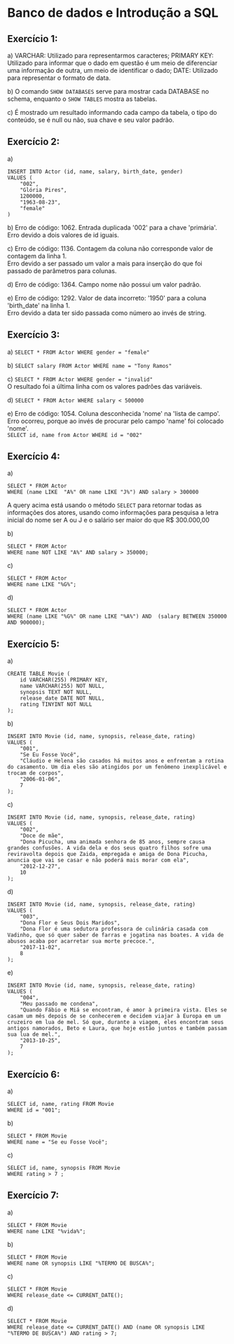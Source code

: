 # Banco de dados e Introdução a SQL

## Exercício 1:

a) VARCHAR: Utilizado para representarmos caracteres;
PRIMARY KEY: Utilizado para informar que o dado em questão é um meio de diferenciar uma informação de outra, um meio de identificar o dado;
DATE: Utilizado para representar o formato de data.

b) O comando `SHOW DATABASES` serve para mostrar cada DATABASE no schema, enquanto o `SHOW TABLES` mostra as tabelas.

c) É mostrado um resultado informando cada campo da tabela, o tipo do conteúdo, se é null ou não, sua chave e seu valor padrão.

## Exercício 2:

a) 
```
INSERT INTO Actor (id, name, salary, birth_date, gender)
VALUES (
	"002",
    "Glória Pires",
    1200000,
    "1963-08-23",
    "female"
)
```

b) Erro de código: 1062. Entrada duplicada '002' para a chave 'primária'.
<br/>
Erro devido a dois valores de id iguais.

c) Erro de código: 1136. Contagem da coluna não corresponde valor de contagem da linha 1.
<br/>
Erro devido a ser passado um valor a mais para inserção do que foi passado de parâmetros para colunas.

d) Erro de código: 1364. Campo nome não possui um valor padrão.

e) Erro de código: 1292. Valor de data incorreto: '1950' para a coluna 'birth_date' na linha 1.
<br/>
Erro devido a data ter sido passada como número ao invés de string.

## Exercício 3:

a) `SELECT * FROM Actor WHERE gender = "female"` 

b) `SELECT salary FROM Actor WHERE name = "Tony Ramos"`

c) `SELECT * FROM Actor WHERE gender = "invalid"`
<br/>
O resultado foi a última linha com os valores padrões das variáveis.

d) `SELECT * FROM Actor WHERE salary < 500000`

e) Erro de código: 1054. Coluna desconhecida 'nome' na 'lista de campo'. 
<br/>
Erro ocorreu, porque ao invés de procurar pelo campo 'name' foi colocado 'nome'.
<br/>
`SELECT id, name from Actor WHERE id = "002"`

## Exercício 4: 

a) 
```
SELECT * FROM Actor 
WHERE (name LIKE  "A%" OR name LIKE "J%") AND salary > 300000
```

A query acima está usando o método `SELECT` para retornar todas as informações dos atores, usando como informações para pesquisa a letra inicial do nome ser A ou J e o salário ser maior do que R$ 300.000,00

b) 
```
SELECT * FROM Actor 
WHERE name NOT LIKE "A%" AND salary > 350000;
```

c)
```
SELECT * FROM Actor 
WHERE name LIKE "%G%";
```

d) 
```
SELECT * FROM Actor 
WHERE (name LIKE "%G%" OR name LIKE "%A%") AND  (salary BETWEEN 350000 AND 900000);
```

## Exercício 5: 

a) 
```
CREATE TABLE Movie (
	id VARCHAR(255) PRIMARY KEY,
    name VARCHAR(255) NOT NULL,
    synopsis TEXT NOT NULL,
    release_date DATE NOT NULL,
	rating TINYINT NOT NULL
);
```

b) 
```
INSERT INTO Movie (id, name, synopsis, release_date, rating)
VALUES (
	"001",
    "Se Eu Fosse Você",
    "Cláudio e Helena são casados há muitos anos e enfrentam a rotina do casamento. Um dia eles são atingidos por um fenômeno inexplicável e trocam de corpos",
    "2006-01-06",
    7
);
```

c) 
```
INSERT INTO Movie (id, name, synopsis, release_date, rating)
VALUES (
	"002",
    "Doce de mãe",
    "Dona Picucha, uma animada senhora de 85 anos, sempre causa grandes confusões. A vida dela e dos seus quatro filhos sofre uma reviravolta depois que Zaida, empregada e amiga de Dona Picucha, anuncia que vai se casar e não poderá mais morar com ela",
    "2012-12-27",
    10
);
```

d) 
```
INSERT INTO Movie (id, name, synopsis, release_date, rating)
VALUES (
	"003",
    "Dona Flor e Seus Dois Maridos",
    "Dona Flor é uma sedutora professora de culinária casada com Vadinho, que só quer saber de farras e jogatina nas boates. A vida de abusos acaba por acarretar sua morte precoce.",
    "2017-11-02",
    8
);
```

e)
```
INSERT INTO Movie (id, name, synopsis, release_date, rating)
VALUES (
	"004",
    "Meu passado me condena",
    "Quando Fábio e Miá se encontram, é amor à primeira vista. Eles se casam um mês depois de se conhecerem e decidem viajar à Europa em um cruzeiro em lua de mel. Só que, durante a viagem, eles encontram seus antigos namorados, Beto e Laura, que hoje estão juntos e também passam sua lua de mel.",
    "2013-10-25",
    7
);
```

## Exercício 6: 

a) 
```
SELECT id, name, rating FROM Movie
WHERE id = "001";
```

b) 
```
SELECT * FROM Movie
WHERE name = "Se eu Fosse Você";
```

c) 
```
SELECT id, name, synopsis FROM Movie
WHERE rating > 7 ;
```

## Exercício 7:

a)
```
SELECT * FROM Movie
WHERE name LIKE "%vida%";
```

b) 
```
SELECT * FROM Movie
WHERE name OR synopsis LIKE "%TERMO DE BUSCA%";
```

c) 
```
SELECT * FROM Movie
WHERE release_date <= CURRENT_DATE();
```

d) 
```
SELECT * FROM Movie
WHERE release_date <= CURRENT_DATE() AND (name OR synopsis LIKE "%TERMO DE BUSCA%") AND rating > 7;
```